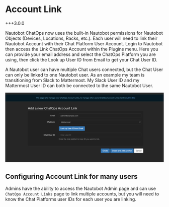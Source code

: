 # Account Link

<!--account-link-->
+++3.0.0

Nautobot ChatOps now uses the built-in Nautobot permissions for Nautobot Objects (Devices, Locations, Racks, etc.). Each user will need to link their Nautobot Account with their Chat Platform User Account. Login to Nautobot then access the Link ChatOps Account within the Plugins menu. Here you can provide your email address and select the ChatOps Platform you are using, then click the Look up User ID from Email to get your Chat User ID.

A Nautobot user can have multiple Chat users connected, but the Chat User can only be linked to one Nautobot user. As an example my team is transitioning from Slack to Mattermost. My Slack User ID and my Mattermost User ID can both be connected to the same Nautobot User.

![Link Accounts](../images/account_link.png)

## Configuring Account Link for many users

Admins have the ability to access the Nautobot Admin page and can use `ChatOps Account Links` page to link multiple accounts, but you will need to know the Chat Platforms user IDs for each user you are linking.
